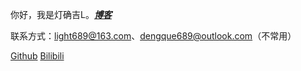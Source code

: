 你好，我是灯确吉L。[***博客***](https://dqjl.eu.org)

联系方式：light689@163.com、dengque689@outlook.com（不常用）

[Github](https://www.github.com/lightworld689)
[Bilibili](https://space.bilibili.com/547970284)
